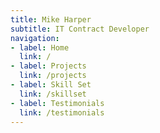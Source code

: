 ```yaml
---
title: Mike Harper
subtitle: IT Contract Developer
navigation: 
- label: Home
  link: /
- label: Projects
  link: /projects
- label: Skill Set
  link: /skillset
- label: Testimonials
  link: /testimonials
---
```

